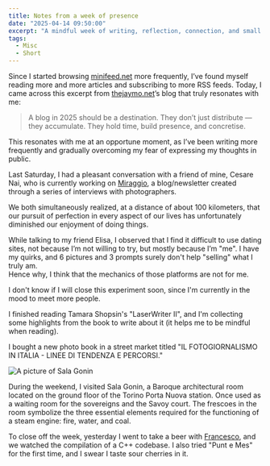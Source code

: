 ```yaml
---
title: Notes from a week of presence
date: "2025-04-14 09:50:00"
excerpt: "A mindful week of writing, reflection, connection, and small discoveries."
tags:
  - Misc
  - Short
---
```


Since I started browsing [minifeed.net](https://minifeed.net) more frequently,
I’ve found myself reading more and more articles and subscribing to more RSS
feeds.
Today, I came across this excerpt from
[thejaymo.net](https://thejaymo.net/2025/04/10/marking-the-occasion-100425/)’s
blog that truly resonates with me:

> A blog in 2025 should be a destination. They don’t just distribute — they
> accumulate. They hold time, build presence, and concretise.

This resonates with me at an opportune moment, as I’ve been writing more
frequently and gradually overcoming my fear of expressing my thoughts in
public.

Last Saturday, I had a pleasant conversation with a friend of mine, Cesare Nai,
who is currently working on [Miraggio](https://miraggiomag.substack.com), a
blog/newsletter created through a series of interviews with photographers.

We both simultaneously realized, at a distance of about 100 kilometers, that
our pursuit of perfection in every aspect of our lives has unfortunately
diminished our enjoyment of doing things.

While talking to my friend Elisa, I observed that I find it difficult to use
dating sites, not because I’m not willing to try, but mostly because I’m "me".
I have my quirks, and 6 pictures and 3 prompts surely don't help "selling" what
I truly am.  
Hence why, I think that the mechanics of those platforms are not for me.

I don't know if I will close this experiment soon, since I'm currently in the
mood to meet more people.

I finished reading Tamara Shopsin's "LaserWriter II", and I'm collecting some
highlights from the book to write about it (it helps me to be mindful when
reading).

I bought a new photo book in a street market titled "IL FOTOGIORNALISMO IN
ITALIA - LINEE DI TENDENZA E PERCORSI."

![A picture of Sala Gonin](/posts/2025-04-14-updates-from-last-week/gonin.jpeg)

During the weekend, I visited Sala Gonin, a Baroque architectural room located
on the ground floor of the Torino Porta Nuova station. Once used as a waiting
room for the sovereigns and the Savoy court. The frescoes in the room symbolize
the three essential elements required for the functioning of a steam engine:
fire, water, and coal.

To close off the week, yesterday I went to take a beer with
[Francesco](https://nomnp.com), and we watched the compilation of a C++
codebase. I also tried "Punt e Mes" for the first time, and I swear I taste
sour cherries in it.
